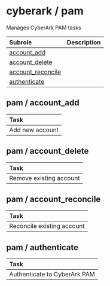 # cyberark / pam 
Manages CyberArk PAM tasks

| Subrole | Description |
| :------ | :---------- |
| [account_add](#pam--account_add) |  |
| [account_delete](#pam--account_delete) |  |
| [account_reconcile](#pam--account_reconcile) |  |
| [authenticate](#pam--authenticate) |  |




## pam / account_add


| Task |
| :--- |
| Add new account |



## pam / account_delete


| Task |
| :--- |
| Remove existing account |



## pam / account_reconcile


| Task |
| :--- |
| Reconcile existing account |



## pam / authenticate


| Task |
| :--- |
| Authenticate to CyberArk PAM |




